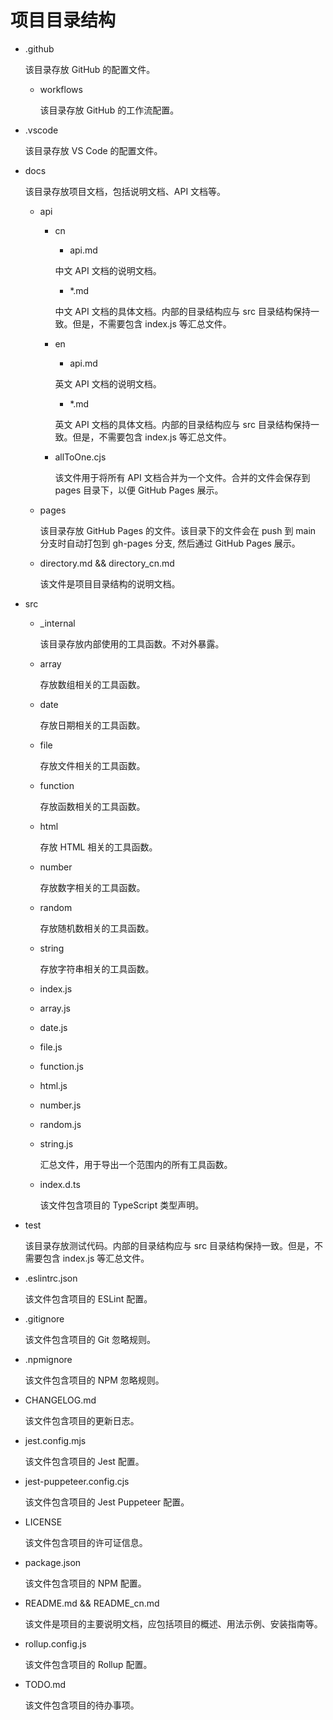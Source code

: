 # 项目目录结构

-   .github

    该目录存放 GitHub 的配置文件。

    -   workflows

        该目录存放 GitHub 的工作流配置。

-   .vscode

    该目录存放 VS Code 的配置文件。

-   docs

    该目录存放项目文档，包括说明文档、API 文档等。

    -   api

        -   cn

            -   api.md

            中文 API 文档的说明文档。

            -   \*.md

            中文 API 文档的具体文档。内部的目录结构应与 src 目录结构保持一致。但是，不需要包含 index.js 等汇总文件。

        -   en

            -   api.md

            英文 API 文档的说明文档。

            -   \*.md

            英文 API 文档的具体文档。内部的目录结构应与 src 目录结构保持一致。但是，不需要包含 index.js 等汇总文件。

        -   allToOne.cjs

            该文件用于将所有 API 文档合并为一个文件。合并的文件会保存到 pages 目录下，以便 GitHub Pages 展示。

    -   pages

        该目录存放 GitHub Pages 的文件。该目录下的文件会在 push 到 main 分支时自动打包到 gh-pages 分支, 然后通过 GitHub Pages 展示。

    -   directory.md && directory_cn.md

        该文件是项目目录结构的说明文档。

-   src

    -   \_internal

        该目录存放内部使用的工具函数。不对外暴露。

    -   array

        存放数组相关的工具函数。

    -   date

        存放日期相关的工具函数。

    -   file

        存放文件相关的工具函数。

    -   function

        存放函数相关的工具函数。

    -   html

        存放 HTML 相关的工具函数。

    -   number

        存放数字相关的工具函数。

    -   random

        存放随机数相关的工具函数。

    -   string

        存放字符串相关的工具函数。

    -   index.js
    -   array.js
    -   date.js
    -   file.js
    -   function.js
    -   html.js
    -   number.js
    -   random.js
    -   string.js

        汇总文件，用于导出一个范围内的所有工具函数。

    -   index.d.ts

        该文件包含项目的 TypeScript 类型声明。

-   test

    该目录存放测试代码。内部的目录结构应与 src 目录结构保持一致。但是，不需要包含 index.js 等汇总文件。

-   .eslintrc.json

    该文件包含项目的 ESLint 配置。

-   .gitignore

    该文件包含项目的 Git 忽略规则。

-   .npmignore

    该文件包含项目的 NPM 忽略规则。

-   CHANGELOG.md

    该文件包含项目的更新日志。

-   jest.config.mjs

    该文件包含项目的 Jest 配置。

-   jest-puppeteer.config.cjs

    该文件包含项目的 Jest Puppeteer 配置。

-   LICENSE

    该文件包含项目的许可证信息。

-   package.json

    该文件包含项目的 NPM 配置。

-   README.md && README_cn.md

    该文件是项目的主要说明文档，应包括项目的概述、用法示例、安装指南等。

-   rollup.config.js

    该文件包含项目的 Rollup 配置。

-   TODO.md

    该文件包含项目的待办事项。
